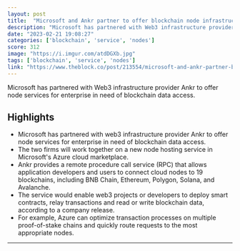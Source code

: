```yaml
---
layout: post
title:  "Microsoft and Ankr partner to offer blockchain node infrastructure service"
description: "Microsoft has partnered with Web3 infrastructure provider Ankr to offer node services for enterprise in need of blockchain data access."
date: "2023-02-21 19:08:27"
categories: ['blockchain', 'service', 'nodes']
score: 312
image: "https://i.imgur.com/atdDGXb.jpg"
tags: ['blockchain', 'service', 'nodes']
link: "https://www.theblock.co/post/213554/microsoft-and-ankr-partner-blockchain-node-infrastructure-service"
---
```


Microsoft has partnered with Web3 infrastructure provider Ankr to offer node services for enterprise in need of blockchain data access.

## Highlights

- Microsoft has partnered with web3 infrastructure provider Ankr to offer node services for enterprise in need of blockchain data access.
- The two firms will work together on a new node hosting service in Microsoft's Azure cloud marketplace.
- Ankr provides a remote procedure call service (RPC) that allows application developers and users to connect cloud nodes to 19 blockchains, including BNB Chain, Ethereum, Polygon, Solana, and Avalanche.
- The service would enable web3 projects or developers to deploy smart contracts, relay transactions and read or write blockchain data, according to a company release.
- For example, Azure can optimize transaction processes on multiple proof-of-stake chains and quickly route requests to the most appropriate nodes.

---
